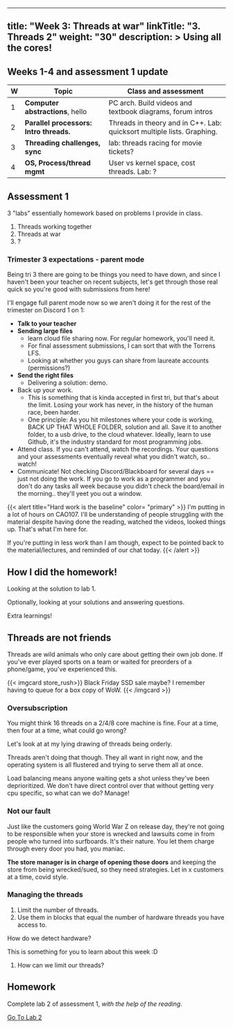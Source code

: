 
---
title: "Week 3: Threads at war"
linkTitle: "3. Threads 2"
weight: "30"
description: >
  Using all the cores!
---

## Weeks 1-4 and assessment 1 update

| W | **Topic**  | Class and assessment  |
|----|-------------- |-------  |
| 1 | **Computer abstractions**, hello | PC arch. Build videos and textbook diagrams, forum intros |
| 2 | **Parallel processors: Intro threads.** | Threads in theory and in C++. Lab: quicksort multiple lists. Graphing. |
| 3 | **Threading challenges, sync** | lab: threads racing for movie tickets? | 
| 4 | **OS, Process/thread mgmt** | User vs kernel space, cost threads. Lab: ? |

<!-- lab: How would you sort 1 list with multiple threads. | -->

## Assessment 1

3 "labs" essentially homework based on problems I provide in class.

1. Threads working together
2. Threads at war
3. ?

### Trimester 3 expectations - parent mode
Being tri 3 there are going to be things you need to have down, and since I haven't been your teacher on recent subjects, let's get through those real quick so you're good with submissions from here!

I'll engage full parent mode now so we aren't doing it for the rest of the trimester on Discord 1 on 1:

* **Talk to your teacher**
* **Sending large files** 
  - learn cloud file sharing now. For regular homework, you'll need it. 
  - For final assessment submissions, I can sort that with the Torrens LFS.
  - Looking at whether you guys can share from laureate accounts (permissions?)
* **Send the right files**
  - Delivering a solution: demo.
* Back up your work. 
  - This is something that is kinda accepted in first tri, but that's about the limit. Losing your work has never, in the history of the human race, been harder.
  - One principle: As you hit milestones where your code is working, BACK UP THAT WHOLE FOLDER, solution and all. Save it to another folder, to a usb drive, to the cloud whatever. Ideally, learn to use Github, it's the industry standard for most programming jobs.
* Attend class. If you can't attend, watch the recordings. Your questions and your assessments eventually reveal what you didn't watch, so.. watch!
* Communicate! Not checking Discord/Blackboard for several days == just not doing the work. If you go to work as a programmer and you don't do any tasks all week because you didn't check the board/email in the morning.. they'll yeet you out a window.

{{< alert title="Hard work is the baseline" color= "primary" >}}
I'm putting in a lot of hours on CAO107. I'll be understanding of people struggling with the material despite having done the reading, watched the videos, looked things up. That's what I'm here for. 

If you're putting in less work than I am though, expect to be pointed back to the material/lectures, and reminded of our chat today.
{{< /alert >}}

## How I did the homework!

Looking at the solution to lab 1.

Optionally, looking at your solutions and answering questions.

Extra learnings!

## Threads are not friends

Threads are wild animals who only care about getting their own job done. If you've ever played sports on a team or waited for preorders of a phone/game, you've experienced this.

{{< imgcard store_rush>}}
Black Friday SSD sale maybe? I remember having to queue for a box copy of WoW.
{{< /imgcard >}}

### Oversubscription

You might think 16 threads on a 2/4/8 core machine is fine. Four at a time, then four at a time, what could go wrong?

Let's look at at my lying drawing of threads being orderly.

Threads aren't doing that though. They all want in right now, and the operating system is all flustered and trying to serve them all at once. 

Load balancing means anyone waiting gets a shot unless they've been deprioritized. We don't have direct control over that without getting very cpu specific, so what can we do? Manage!

### Not our fault

Just like the customers going World War Z on release day, they're not going to be responsible when your store is wrecked and lawsuits come in from people who turned into surfboards. It's their nature. You let them charge through every door you had, you maniac.

**The store manager is in charge of opening those doors** and keeping the store from being wrecked/sued, so they need strategies. Let in x customers at a time, covid style.

### Managing the threads

1. Limit the number of threads.
2. Use them in blocks that equal the number of hardware threads you have access to.

How do we detect hardware?

This is something for you to learn about this week :D

1. How can we limit our threads?

## Homework

Complete lab 2 of assessment 1, _with the help of the reading_.

<a class="btn btn-lg btn-primary mr-3 mb-4" href="../assessments/#lab-2" target="_blank">Go To Lab 2<i class="fas fa-arrow-alt-circle-right ml-2"></i></a>
